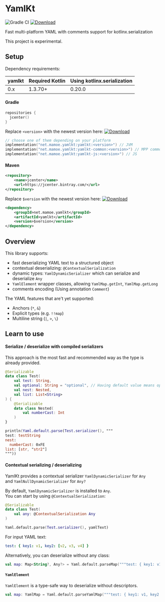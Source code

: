 # YamlKt
![Gradle CI](https://github.com/mamoe/yamlkt/workflows/Gradle%20CI/badge.svg?branch=master)
[![Download](https://api.bintray.com/packages/mamoe/yamlkt/yamlkt/images/download.svg)](https://bintray.com/mamoe/yamlkt/yamlkt/)

Fast multi-platform YAML with comments support for kotlinx.serialization

This project is experimental.

## Setup

Dependency requirements:

| yamlkt | Required Kotlin | Using kotlinx.serialization |
|:-------|:----------------|:-------------------------------|
| 0.x    | 1.3.70+          | 0.20.0                         |

#### Gradle

```kotlin
repositories {
  jcenter()
}
```

Replace `<version>` with the newest version here: [![Download](https://api.bintray.com/packages/mamoe/yamlkt/yamlkt/images/download.svg)](https://bintray.com/mamoe/yamlkt/yamlkt/)
```kotlin
// choose one of them depending on your platform
implementation("net.mamoe.yamlkt:yamlkt:<version>") // JVM
implementation("net.mamoe.yamlkt:yamlkt-common:<version>") // MPP common
implementation("net.mamoe.yamlkt:yamlkt-js:<version>") // JS
```


#### Maven

```xml
<repository>
    <name>jcenter</name>
    <url>https://jcenter.bintray.com/</url>
</repository>
```

Replace `$version` with the newest version here: [![Download](https://api.bintray.com/packages/mamoe/yamlkt/yamlkt/images/download.svg)](https://bintray.com/mamoe/yamlkt/yamlkt/)
```xml
<dependency>
    <groupId>net.mamoe.yamlkt</groupId>
    <artifactId>yamlkt</artifactId>
    <version>$version</version>
</dependency>
```

## Overview
This library supports:
- fast deserializing YAML text to a structured object
- contextual deserializing: `@ContextualSerialization`
- dynamic types: `YamlDynamicSerializer` which can serialize and deserialize `Any`
- `YamlElement` wrapper classes, allowing `YamlMap.getInt`, `YamlMap.getLong`
- comments encoding (Using annotation `Comment`)

The YAML features that are't yet supported:
- Anchors (`*`, `&`)
- Explicit types (e.g. `!!map`)
- Multiline string (`|`, `>`, `\`)

## Learn to use

#### Serialize / deserialize with compiled serializers
This approach is the most fast and recommended way as the type is already provided.
```kotlin
@Serializable
data class Test(
    val test: String,
    val optional: String = "optional", // Having default value means optional
    val nest: Nested,
    val list: List<String>
) {
    @Serializable
    data class Nested(
        val numberCast: Int
    )
}

println(Yaml.default.parse(Test.serializer(), """
test: testString
nest: 
  numberCast: 0xFE
list: [str, "str2"]
"""))
```

#### Contextual serializing / deserializing
YamlKt provides a contextual serializer `YamlDynamicSerializer` for `Any`  
and `YamlNullDynamicSerializer` for `Any?`

By default, `YamlDynamicSerializer` is installed to `Any`.  
You can start by using `@ContextualSerialization`:
```kotlin
@Serializable
data class Test(
    val any: @ContextualSerialization Any
)

Yaml.default.parse(Test.serializer(), yamlText)
```
For input YAML text:
```yaml
test: { key1: v1, key2: [v2, v3, v4] }
```



Alternatively, you can deserialize without any class:
```kotlin
val map: Map<String?, Any?> = Yaml.default.parseMap("""test: { key1: v1, key2: [v2, v3, v4] }""")
```


#### `YamlElement`
`YamlElement` is a type-safe way to deserialize without descriptors.
```kotlin
val map: YamlMap = Yaml.default.parseYamlMap("""test: { key1: v1, key2: [v2, v3, v4] }""")
```

